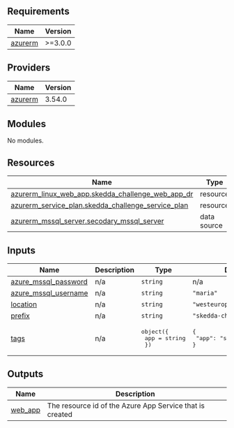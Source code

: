 <!-- BEGIN_TF_DOCS -->
## Requirements

| Name | Version |
|------|---------|
| <a name="requirement_azurerm"></a> [azurerm](#requirement\_azurerm) | >=3.0.0 |

## Providers

| Name | Version |
|------|---------|
| <a name="provider_azurerm"></a> [azurerm](#provider\_azurerm) | 3.54.0 |

## Modules

No modules.

## Resources

| Name | Type |
|------|------|
| [azurerm_linux_web_app.skedda_challenge_web_app_dr](https://registry.terraform.io/providers/hashicorp/azurerm/latest/docs/resources/linux_web_app) | resource |
| [azurerm_service_plan.skedda_challenge_service_plan](https://registry.terraform.io/providers/hashicorp/azurerm/latest/docs/resources/service_plan) | resource |
| [azurerm_mssql_server.secodary_mssql_server](https://registry.terraform.io/providers/hashicorp/azurerm/latest/docs/data-sources/mssql_server) | data source |

## Inputs

| Name | Description | Type | Default | Required |
|------|-------------|------|---------|:--------:|
| <a name="input_azure_mssql_password"></a> [azure\_mssql\_password](#input\_azure\_mssql\_password) | n/a | `string` | n/a | yes |
| <a name="input_azure_mssql_username"></a> [azure\_mssql\_username](#input\_azure\_mssql\_username) | n/a | `string` | `"maria"` | no |
| <a name="input_location"></a> [location](#input\_location) | n/a | `string` | `"westeurope"` | no |
| <a name="input_prefix"></a> [prefix](#input\_prefix) | n/a | `string` | `"skedda-challenge"` | no |
| <a name="input_tags"></a> [tags](#input\_tags) | n/a | <pre>object({<br>    app = string<br>  })</pre> | <pre>{<br>  "app": "skedda-challenge"<br>}</pre> | no |

## Outputs

| Name | Description |
|------|-------------|
| <a name="output_web_app"></a> [web\_app](#output\_web\_app) | The resource id of the Azure App Service that is created |
<!-- END_TF_DOCS -->